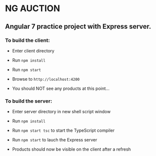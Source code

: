 # NG AUCTION

## Angular 7 practice project with Express server. 


### To build the client:

* Enter client directory

* Run `npm install`

* Run `npm start`

* Browse to `http://localhost:4200`

* You should NOT see any products at this point...


### To build the server:

* Enter server directory in new shell script window

* Run `npm install`

* Run `npm start tsc` to start the TypeScript compiler

* Run `npm start` to lauch the Express server

* Products should now be visible on the client after a refresh
